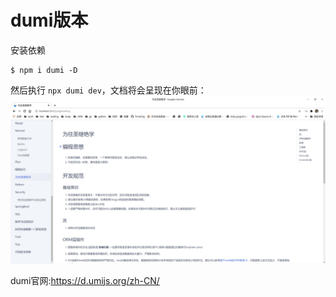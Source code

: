 dumi版本
====

安装依赖

```shell
$ npm i dumi -D
```

然后执行 `npx dumi dev`，文档将会呈现在你眼前：
![](DUMI.png)

dumi官网:https://d.umijs.org/zh-CN/